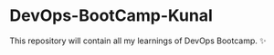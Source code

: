 # DevOps-BootCamp-Kunal

This repository will contain all my learnings of DevOps Bootcamp. :sparkles:

